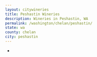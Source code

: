 ```yaml
---
layout: citywineries
title: Peshastin Wineries
description: Wineries in Peshastin, WA
permalink: /washington/chelan/peshastin/
state: wa
county: chelan
city: peshastin
---
```

-
